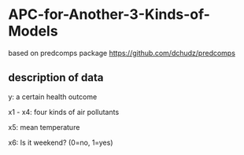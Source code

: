 # APC-for-Another-3-Kinds-of-Models
based on predcomps package https://github.com/dchudz/predcomps

## description of data

y: a certain health outcome

x1 - x4: four kinds of air pollutants

x5: mean temperature

x6: Is it weekend? (0=no, 1=yes)
